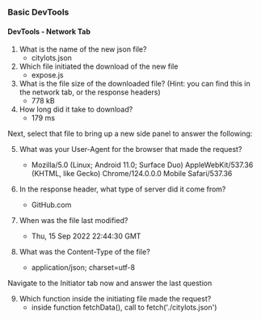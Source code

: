 ### Basic DevTools

#### DevTools - Network Tab


1. What is the name of the new json file?
   - citylots.json
2. Which file initiated the download of the new file
   - expose.js
3. What is the file size of the downloaded file? (Hint: you can find this in the network tab, or the response headers)
   - 778 kB
4. How long did it take to download?    
   - 179 ms
 

Next, select that file to bring up a new side panel to answer the following:

5. What was your User-Agent for the browser that made the request? 
   - Mozilla/5.0 (Linux; Android 11.0; Surface Duo) AppleWebKit/537.36 (KHTML, like Gecko) Chrome/124.0.0.0 Mobile Safari/537.36

6. In the response header, what type of server did it come from?
   - GitHub.com
7. When was the file last modified?
   - Thu, 15 Sep 2022 22:44:30 GMT
8. What was the Content-Type of the file?
   - application/json; charset=utf-8

Navigate to the Initiator tab now and answer the last question

9. Which function inside the initiating file made the request?
   - inside function fetchData(), call to fetch('./citylots.json')
